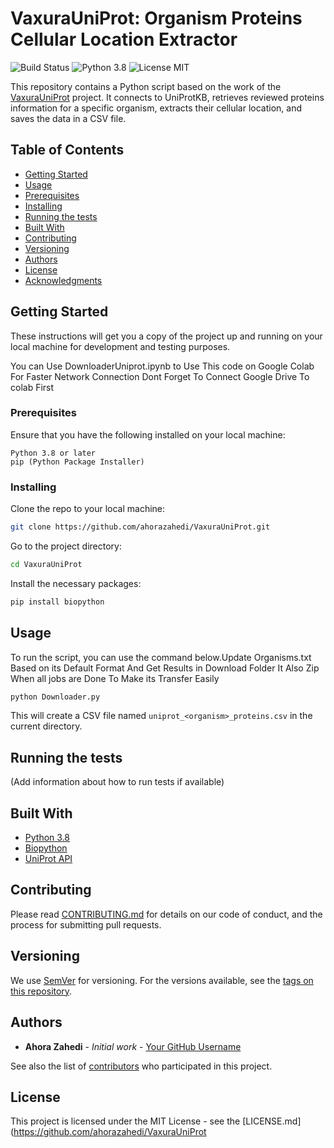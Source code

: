# VaxuraUniProt: Organism Proteins Cellular Location Extractor

![Build Status](https://img.shields.io/badge/build-passing-brightgreen) ![Python 3.8](https://img.shields.io/badge/Python-3.8-blue.svg) ![License MIT](https://img.shields.io/badge/license-MIT-green)

This repository contains a Python script based on the work of the [VaxuraUniProt](https://github.com/ahorazahedi/VaxuraUniProt) project. It connects to UniProtKB, retrieves reviewed proteins information for a specific organism, extracts their cellular location, and saves the data in a CSV file.

## Table of Contents
- [Getting Started](#getting-started)
- [Usage](#usage)
- [Prerequisites](#prerequisites)
- [Installing](#installing)
- [Running the tests](#running-the-tests)
- [Built With](#built-with)
- [Contributing](#contributing)
- [Versioning](#versioning)
- [Authors](#authors)
- [License](#license)
- [Acknowledgments](#acknowledgments)

## Getting Started

These instructions will get you a copy of the project up and running on your local machine for development and testing purposes.

You can Use DownloaderUniprot.ipynb to Use This code on Google Colab For Faster Network Connection Dont Forget To Connect Google Drive To colab First
### Prerequisites

Ensure that you have the following installed on your local machine:

```
Python 3.8 or later
pip (Python Package Installer)
```

### Installing

Clone the repo to your local machine:

```bash
git clone https://github.com/ahorazahedi/VaxuraUniProt.git
```

Go to the project directory:

```bash
cd VaxuraUniProt
```

Install the necessary packages:

```bash
pip install biopython
```

## Usage

To run the script, you can use the command below.Update Organisms.txt Based on its Default Format And Get Results in Download Folder It Also Zip When all jobs are Done To Make its Transfer Easily

```bash
python Downloader.py
```

This will create a CSV file named `uniprot_<organism>_proteins.csv` in the current directory.

## Running the tests

(Add information about how to run tests if available)

## Built With

- [Python 3.8](https://www.python.org/)
- [Biopython](https://biopython.org/)
- [UniProt API](https://www.uniprot.org/help/api)

## Contributing

Please read [CONTRIBUTING.md](https://github.com/ahorazahedi/VaxuraUniProt/blob/main/CONTRIBUTING.md) for details on our code of conduct, and the process for submitting pull requests.

## Versioning

We use [SemVer](http://semver.org/) for versioning. For the versions available, see the [tags on this repository](https://github.com/ahorazahedi/VaxuraUniProt/tags).

## Authors

- **Ahora Zahedi** - *Initial work* - [Your GitHub Username](https://github.com/ahorazahedi)

See also the list of [contributors](https://github.com/ahorazahedi/VaxuraUniProt/contributors) who participated in this project.

## License

This project is licensed under the MIT License - see the [LICENSE.md](https://github.com/ahorazahedi/VaxuraUniProt